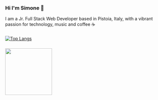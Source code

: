 ### Hi I'm Simone 👋

I am a Jr. Full Stack Web Developer based in Pistoia, Italy, with a vibrant passion for technology, music and coffee ☕ 

###
[![Top Langs](https://github-readme-stats.vercel.app/api/top-langs/?username=elmurie&langs_count=8&layout=compact)](https://github.com/elmurie/github-readme-stats)

###
<a href="https://www.linkedin.com/in/simone-morieri/"><img src="http://www.giorgionadali.com/storage/2019/05/Linkedin.png" align="left" width="150" ></a>

